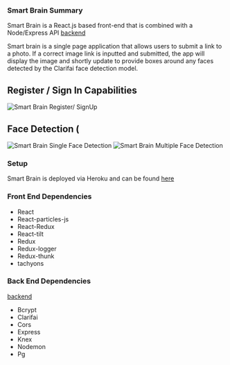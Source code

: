 ### Smart Brain Summary

Smart Brain is a React.js based front-end that is combined with a Node/Express API [backend](https://github.com/gabecadiz/smart-brain-api)

Smart brain is a single page application that allows users to submit a link to a photo. If a correct image link is inputted and submitted, the app will display the image and shortly update to provide boxes around any faces detected by the Clarifai face detection model.

## Register / Sign In Capabilities

![Smart Brain Register/ SignUp](/assets/smart-brain-login-reg.gif)

## Face Detection (

![Smart Brain Single Face Detection](/assets/smart-brain-single-face.gif)
![Smart Brain Multiple Face Detection](/assets/smart-brain-multiple-faces.gif)

### Setup

Smart Brain is deployed via Heroku and can be found [here](https://smart-brain-gc.herokuapp.com/)

### Front End Dependencies

- React
- React-particles-js
- React-Redux
- React-tilt
- Redux
- Redux-logger
- Redux-thunk
- tachyons

### Back End Dependencies

[backend](https://github.com/gabecadiz/smart-brain-api)

- Bcrypt
- Clarifai
- Cors
- Express
- Knex
- Nodemon
- Pg
